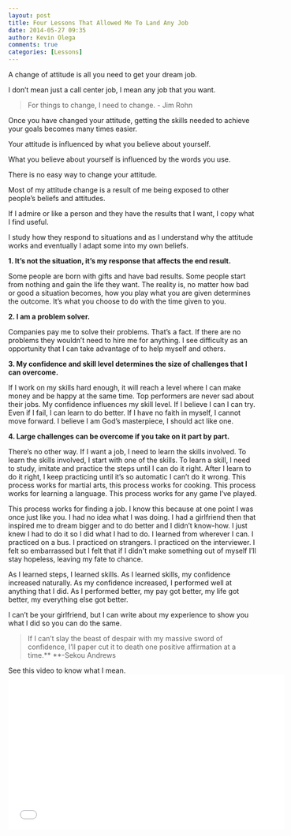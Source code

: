 ```yaml
---
layout: post
title: Four Lessons That Allowed Me To Land Any Job
date: 2014-05-27 09:35
author: Kevin Olega
comments: true
categories: [Lessons]
---
```

A change of attitude is all you need to get your dream job. 

I don’t mean just a call center job, I mean any job that you want.

> For things to change, I need to change. - Jim Rohn

Once you have changed your attitude, getting the skills needed to achieve your goals becomes many times easier. 

Your attitude is influenced by what you believe about yourself. 

What you believe about yourself is influenced by the words you use. 

There is no easy way to change your attitude. 

Most of my attitude change is a result of me being exposed to other people’s beliefs and attitudes. 

If I admire or like a person and they have the results that I want, I copy what I find useful. 

I study how they respond to situations and as I understand why the attitude works and eventually I adapt some into my own beliefs. 

**1. It’s not the situation, it’s my response that affects the end result.** 

Some people are born with gifts and have bad results. Some people start from nothing and gain the life they want. The reality is, no matter how bad or good a situation becomes, how you play what you are given determines the outcome. It’s what you choose to do with the time given to you. 

**2. I am a problem solver.** 

Companies pay me to solve their problems. That’s a fact. If there are no problems they wouldn’t need to hire me for anything. I see difficulty as an opportunity that I can take advantage of to help myself and others. 

**3. My confidence and skill level determines the size of challenges that I can overcome.** 

If I work on my skills hard enough, it will reach a level where I can make money and be happy at the same time. Top performers are never sad about their jobs. My confidence influences my skill level. If I believe I can I can try. Even if I fail, I can learn to do better. If I have no faith in myself, I cannot move forward. I believe I am God’s masterpiece, I should act like one. 

**4. Large challenges can be overcome if you take on it part by part.** 

There’s no other way. If I want a job, I need to learn the skills involved. To learn the skills involved, I start with one of the skills. To learn a skill, I need to study, imitate and practice the steps until I can do it right. After I learn to do it right, I keep practicing until it’s so automatic I can’t do it wrong. This process works for martial arts, this process works for cooking. This process works for learning a language. This process works for any game I’ve played. 

This process works for finding a job. I know this because at one point I was once just like you. I had no idea what I was doing. I had a girlfriend then that inspired me to dream bigger and to do better and I didn’t know-how. I just knew I had to do it so I did what I had to do. I learned from wherever I can. I practiced on a bus. I practiced on strangers. I practiced on the interviewer. I felt so embarrassed but I felt that if I didn't make something out of myself I’ll stay hopeless, leaving my fate to chance. 

As I learned steps, I learned skills. As I learned skills, my confidence increased naturally. As my confidence increased, I performed well at anything that I did. As I performed better, my pay got better, my life got better, my everything else got better. 

I can’t be your girlfriend, but I can write about my experience to show you what I did so you can do the same.

> If I can’t slay the beast of despair with my massive sword of confidence, I’ll paper cut it to death one positive affirmation at a time.** **-Sekou Andrews

See this video to know what I mean.<iframe src="//www.youtube.com/embed/ehnl0cd-rcw" width="560" height="315" frameborder="0" allowfullscreen="allowfullscreen"></iframe>
